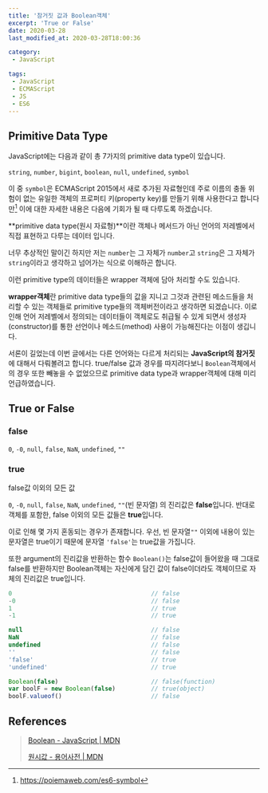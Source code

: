```yaml
---
title: '참거짓 값과 Boolean객체'
excerpt: 'True or False'
date: 2020-03-28
last_modified_at: 2020-03-28T18:00:36

category:
 - JavaScript

tags:
 - JavaScript
 - ECMAScript
 - JS
 - ES6
---
```



## Primitive Data Type
JavaScript에는 다음과 같이 총 7가지의 primitive data type이 있습니다.

`string`, `number`, `bigint`, `boolean`, `null`, `undefined`, `symbol`

이 중 `symbol`은 ECMAScript 2015에서 새로 추가된 자료형인데 주로 이름의 충돌 위험이 없는 유일한 객체의 프로퍼티 키(property key)를 만들기 위해 사용한다고 합니다만[^1] 이에 대한 자세한 내용은 다음에 기회가 될 때 다루도록 하겠습니다.

**primitive data type(원시 자료형)**이란 객체나 메서드가 아닌 언어의 저레벨에서 직접 표현하고 다루는 데이터 입니다.

너무 추상적인 말이긴 하지만 저는 `number`는 그 자체가 `number`고 `string`은 그 자체가 `string`이라고 생각하고 넘어가는 식으로 이해하곤 합니다.

이런 primitive type의 데이터들은 wrapper 객체에 담아 처리할 수도 있습니다.

**wrapper객체**란 primitive data type들의 값을 지니고 그것과 관련된 메소드들을 처리할 수 있는 객체들로 primitive type들의 객체버전이라고 생각하면 되겠습니다. 이로 인해 언어 저레벨에서 정의되는 데이터들이 객체로도 취급될 수 있게 되면서 생성자(constructor)를 통한 선언이나 메소드(method) 사용이 가능해진다는 이점이 생깁니다.

서론이 길었는데 이번 글에서는 다른 언어와는 다르게 처리되는 **JavaScript의 참거짓**에 대해서 다뤄볼려고 합니다. true/false 값과 경우를 따지려다보니 `Boolean`객체에서의 경우 또한 빼놓을 수 없었으므로 primitive data type과 wrapper객체에 대해 미리 언급하였습니다.    


## True or False
### false
`0`, `-0`, `null`, `false`, `NaN`, `undefined`, `""`

### true
false값 이외의 모든 값


`0`, `-0`, `null`, `false`, `NaN`, `undefined`, `""`(빈 문자열) 의 진리값은 **false**입니다. 반대로 객체를 포함한, false 이외의 모든 값들은 **true**입니다.

이로 인해 몇 가지 혼동되는 경우가 존재합니다. 우선, 빈 문자열`""` 이외에 내용이 있는 문자열은 true이기 때문에 문자열 `'false'`는 true값을 가집니다. 

또한 argument의 진리값을 반환하는 함수 `Boolean()`는 false값이 들어왔을 때 그대로 false를 반환하지만 Boolean객체는 자신에게 담긴 값이 false이더라도 객체이므로 자체의 진리값은 true입니다.

```javascript
0                                       // false
-0                                      // false
1                                       // true
-1                                      // true

null                                    // false
NaN                                     // false
undefined                               // false
''                                      // false
'false'                                 // true
'undefined'                             // true

Boolean(false)                          // false(function)
var boolF = new Boolean(false)          // true(object)
boolF.valueof()                         // false
```


## References
> [Boolean \- JavaScript \| MDN](https://developer.mozilla.org/ko/docs/Web/JavaScript/Reference/Global_Objects/Boolean)
>
> [원시값 \- 용어사전 \| MDN](https://developer.mozilla.org/ko/docs/Glossary/Primitive)
>
[^1]:https://poiemaweb.com/es6-symbol